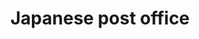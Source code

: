 ---
layout: travel&places
title: Japanese post office
emoji: japanese_post_office
permalink: 🏣.html
image: assets/img/3moji/japanese_post_office.png
---